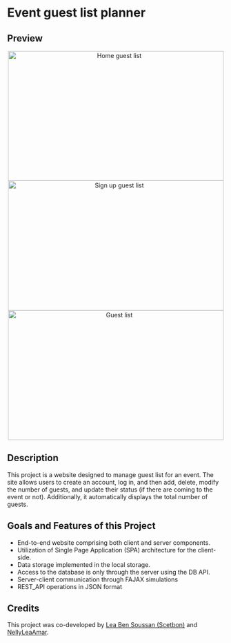 # Event guest list planner

## Preview
<div align="center">
  <img src="https://github.com/Nelly-Lea/FullStackProject3/assets/73136068/5f2fb27a-bb49-4ddc-8218-d394d4b32757" alt="Home guest list" width="500" height="300" />
  <img src="https://github.com/Nelly-Lea/FullStackProject3/assets/73136068/bf3d9647-0560-48b1-af2a-346ce51d7d29" alt="Sign up guest list" width="500" height="300"/>
  <img src="https://github.com/Nelly-Lea/FullStackProject3/assets/73136068/d692848b-a5b9-457e-ad3c-4d205757aaf5" alt="Guest list" width="500" height="300"/>
</div>

## Description

This project is a website designed to manage guest list for an event. The site allows users to create an account, log in, and then add, delete, modify the number of guests, and update their status (if there are coming to the event or not). Additionally, it automatically displays the total number of guests.

## Goals and Features of this Project

- End-to-end website comprising both client and server components.  
- Utilization of Single Page Application (SPA) architecture for the client-side.  
- Data storage implemented in the local storage.  
- Access to the database is only through the server using the DB API.  
- Server-client communication through FAJAX simulations  
- REST_API operations in JSON format  


## Credits

This project was co-developed by [Lea Ben Soussan (Scetbon)](https://github.com/LeaScetbon) and [NellyLeaAmar](https://github.com/Nelly-Lea).

